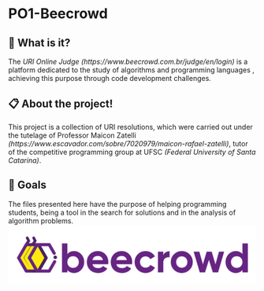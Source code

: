 <h1>PO1-Beecrowd</h1>

<h2>🐝 What is it?</h2>
The <i>URI Online Judge (<a>https://www.beecrowd.com.br/judge/en/login</a>)</i> is a platform dedicated to the study of algorithms and programming languages , achieving this purpose through code development challenges.

<h2>📋 About the project!</h2>
This project is a collection of URI resolutions, which were carried out under the tutelage of Professor Maicon Zatelli <i>(<a>https://www.escavador.com/sobre/7020979/maicon-rafael-zatelli</a >)</i>, tutor of the competitive programming group at UFSC <i>(Federal University of Santa Catarina)</i>.

<h2>🚀 Goals</h2>
The files presented here have the purpose of helping programming students, being a tool in the search for solutions and in the analysis of algorithm problems.

<img src="/Info/bee-crowd-img.png">
